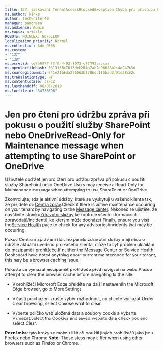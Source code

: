 ```yaml
---
title: 127, získávání TenantAccessBlockedException Chyba při přístupu k e-mailu?
ms.author: kirks
author: Techwriter40
manager: pamgreen
ms.audience: Admin
ms.topic: article
ROBOTS: NOINDEX, NOFOLLOW
localization_priority: Normal
ms.collection: Adm_O365
ms.custom:
- "127"
- "128"
ms.assetid: de7b6877-f3f9-4402-8072-c73783aaccaa
ms.openlocfilehash: 5613138e7613deb264a7ab2c966f8b9c4a24763d
ms.sourcegitcommit: 241e21b6da226563bf70bdb1f5bad3d91c38cd2c
ms.translationtype: MT
ms.contentlocale: cs-CZ
ms.lasthandoff: 06/05/2019
ms.locfileid: "34736396"
---
```

# <a name="read-only-for-maintenance-message-when-attempting-to-use-sharepoint-or-onedrive"></a><span data-ttu-id="e3982-102">Jen pro čtení pro údržbu zpráva při pokusu o použití služby SharePoint nebo OneDrive</span><span class="sxs-lookup"><span data-stu-id="e3982-102">Read-Only for Maintenance message when attempting to use SharePoint or OneDrive</span></span>

<span data-ttu-id="e3982-103">Uživatelé obdržet jen pro čtení pro údržbu zpráva při pokusu o použití služby SharePoint nebo OneDrive.</span><span class="sxs-lookup"><span data-stu-id="e3982-103">Users may receive a Read-Only for Maintenance message when attempting to use SharePoint or OneDrive.</span></span>

<span data-ttu-id="e3982-104">Zkontrolujte, zda je aktivní údržby, které se vyskytují u vašeho klienta tak, že přejdete do [Centra zpráv](https://portal.office.com/adminportal/home#/MessageCenter).</span><span class="sxs-lookup"><span data-stu-id="e3982-104">Check if there is active maintenance occurring on your tenant by navigating to the [Message center](https://portal.office.com/adminportal/home#/MessageCenter).</span></span> <span data-ttu-id="e3982-105">Nakonec se ujistěte, že navštívíte stránku[Zdravotní služby](https://portal.office.com/adminportal/home#/servicehealth) ke kontrole všech informačních zpravodajů/incidentů, ke kterým může docházet.</span><span class="sxs-lookup"><span data-stu-id="e3982-105">Finally, ensure you visit the[Service Health](https://portal.office.com/adminportal/home#/servicehealth) page to check for any advisories/incidents that may be occurring.</span></span>

<span data-ttu-id="e3982-106">Pokud Centrum zpráv ani řídicího panelu zdravotní služby mají něco o údržbě aktuální uvedeno pro vašeho klienta, může to být problém ukládání do mezipaměti prohlížeče.</span><span class="sxs-lookup"><span data-stu-id="e3982-106">If neither the Message Center or Service Health Dashboard have noted anything about current maintenance for your tenant, this may be a browser caching issue.</span></span>

<span data-ttu-id="e3982-107">Pokuste se vymazat mezipaměť prohlížeče před navigací na webu.</span><span class="sxs-lookup"><span data-stu-id="e3982-107">Please attempt to clear the browser cache before navigating to the site.</span></span>

- <span data-ttu-id="e3982-108">V prohlížeči Microsoft Edge přejděte na další nastavení</span><span class="sxs-lookup"><span data-stu-id="e3982-108">In the Microsoft Edge browser, go to More  Settings</span></span>

- <span data-ttu-id="e3982-109">V části procházení zrušte výběr rozhodnout, co chcete vymazat.</span><span class="sxs-lookup"><span data-stu-id="e3982-109">Under Clear browsing, select Choose what to clear.</span></span>
- <span data-ttu-id="e3982-110">Vyberte políčko web uložená data a soubory cookie a vyberte Vymazat.</span><span class="sxs-lookup"><span data-stu-id="e3982-110">Select the Cookies and saved website data check box and select Clear.</span></span>

<span data-ttu-id="e3982-111">**Poznámka**: tyto kroky se mohou lišit při použití jiných prohlížečů jako jsou Firefox nebo Chrome.</span><span class="sxs-lookup"><span data-stu-id="e3982-111">**Note**: These steps may differ when using other browsers such as Firefox or Chrome.</span></span>

